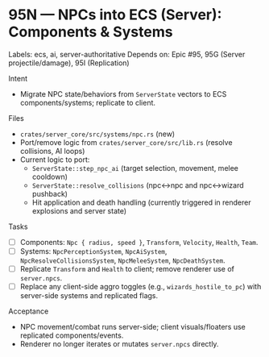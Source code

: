 # 95N — NPCs into ECS (Server): Components & Systems

Labels: ecs, ai, server-authoritative
Depends on: Epic #95, 95G (Server projectile/damage), 95I (Replication)

Intent
- Migrate NPC state/behaviors from `ServerState` vectors to ECS components/systems; replicate to client.

Files
- `crates/server_core/src/systems/npc.rs` (new)
- Port/remove logic from `crates/server_core/src/lib.rs` (resolve collisions, AI loops)
 - Current logic to port:
   - `ServerState::step_npc_ai` (target selection, movement, melee cooldown)
   - `ServerState::resolve_collisions` (npc<->npc and npc<->wizard pushback)
   - Hit application and death handling (currently triggered in renderer explosions and server state)

Tasks
- [ ] Components: `Npc { radius, speed }`, `Transform`, `Velocity`, `Health`, `Team`.
- [ ] Systems: `NpcPerceptionSystem`, `NpcAiSystem`, `NpcResolveCollisionsSystem`, `NpcMeleeSystem`, `NpcDeathSystem`.
- [ ] Replicate `Transform` and `Health` to client; remove renderer use of `server.npcs`.
 - [ ] Replace any client-side aggro toggles (e.g., `wizards_hostile_to_pc`) with server-side systems and replicated flags.

Acceptance
- NPC movement/combat runs server-side; client visuals/floaters use replicated components/events.
 - Renderer no longer iterates or mutates `server.npcs` directly.
